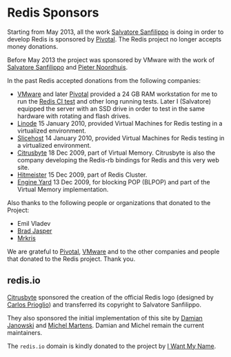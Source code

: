 Redis Sponsors
===

Starting from May 2013, all the work [Salvatore Sanfilippo](http://twitter.com/antirez) is doing in order to develop Redis is sponsored by [Pivotal](http://gopivotal.com). The Redis project no longer accepts money donations.

Before May 2013 the project was sponsored by VMware with the work of [Salvatore Sanfilippo](http://twitter.com/antirez) and [Pieter Noordhuis](http://twitter.com/pnoordhuis).

In the past Redis accepted donations from the following companies:

* [VMware](http://vmware.com) and later [Pivotal](http://pivotal.io) provided a 24 GB RAM workstation for me to run the [Redis CI test](http://ci.redis.io) and other long running tests. Later I (Salvatore) equipped the server with an SSD drive in order to test in the same hardware with rotating and flash drives.
* [Linode](http://linode.com) 15 January 2010, provided Virtual Machines for Redis testing in a virtualized environment.
* [Slicehost](http://slicehost.com) 14 January 2010, provided Virtual Machines for Redis testing in a virtualized environment.
* [Citrusbyte](http://citrusbyte.com) 18 Dec 2009, part of Virtual Memory. Citrusbyte is also the company developing the Redis-rb bindings for Redis and this very web site.
* [Hitmeister](http://www.hitmeister.de/) 15 Dec 2009, part of Redis Cluster.
* [Engine Yard](http://engineyard.com) 13 Dec 2009, for blocking POP (BLPOP) and part of the Virtual Memory implementation.

Also thanks to the following people or organizations that donated to the Project:

* Emil Vladev
* [Brad Jasper](http://bradjasper.com/)
* [Mrkris](http://www.mrkris.com/)

We are grateful to [Pivotal](http://gopivotal.com), [VMware](http://vmware.com) and to the other companies and people that donated to the Redis project. Thank you.

## redis.io

[Citrusbyte](https://citrusbyte.com) sponsored the creation of the official
Redis logo (designed by [Carlos Prioglio](http://carlosprioglio.com)) and
transferred its copyright to Salvatore Sanfilippo.

They also sponsored the initial implementation of this site by
[Damian Janowski](https://twitter.com/djanowski) and [Michel
Martens](https://twitter.com/soveran). Damian and Michel remain the current
maintainers.

The `redis.io` domain is kindly donated to the project by [I Want My
Name](https://iwantmyname.com).
